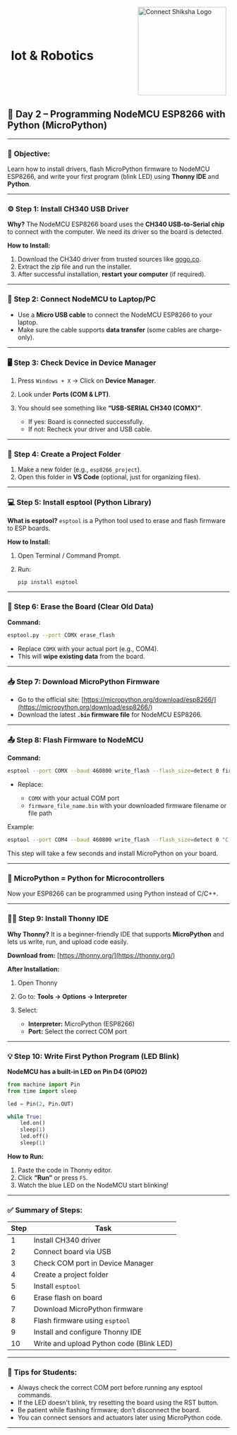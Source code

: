 <div style="display: flex; justify-content: space-between; align-items: center; padding: 1px 8px;">
<h1>Iot & Robotics</h1>
  <img src="https://encrypted-tbn0.gstatic.com/images?q=tbn:ANd9GcRx7L3QXZeJ5gtlP5Qi728ZyvGvRBfYz-_mrA&s" alt="Connect Shiksha Logo" width="200"/>
 
</div>

## 📝 **Day 2 – Programming NodeMCU ESP8266 with Python (MicroPython)**

---

### 📌 **Objective:**

Learn how to install drivers, flash MicroPython firmware to NodeMCU ESP8266, and write your first program (blink LED) using **Thonny IDE** and **Python**.

---

### ⚙️ **Step 1: Install CH340 USB Driver**

**Why?**
The NodeMCU ESP8266 board uses the **CH340 USB-to-Serial chip** to connect with the computer. We need its driver so the board is detected.

**How to Install:**

1. Download the CH340 driver from trusted sources like [gogo.co](https://sparks.gogo.co.nz/ch340.html?srsltid=AfmBOormbl2iYCKWMg7DCX-8LWkwvtjy7SFPc4o5LS1dZQ_1tUuXwslT).
2. Extract the zip file and run the installer.
3. After successful installation, **restart your computer** (if required).

---

### 🔌 **Step 2: Connect NodeMCU to Laptop/PC**

* Use a **Micro USB cable** to connect the NodeMCU ESP8266 to your laptop.
* Make sure the cable supports **data transfer** (some cables are charge-only).

---

### 🖥️ **Step 3: Check Device in Device Manager**

1. Press `Windows + X` → Click on **Device Manager**.
2. Look under **Ports (COM & LPT)**.
3. You should see something like **“USB-SERIAL CH340 (COMX)”**.

   * If yes: Board is connected successfully.
   * If not: Recheck your driver and USB cable.

---

### 📁 **Step 4: Create a Project Folder**

1. Make a new folder (e.g., `esp8266_project`).
2. Open this folder in **VS Code** (optional, just for organizing files).

---

### 💻 **Step 5: Install esptool (Python Library)**

**What is esptool?**
`esptool` is a Python tool used to erase and flash firmware to ESP boards.

**How to Install:**

1. Open Terminal / Command Prompt.
2. Run:

   ```bash
   pip install esptool
   ```

---

### 🔄 **Step 6: Erase the Board (Clear Old Data)**

**Command:**

```bash
esptool.py --port COMX erase_flash
```

* Replace `COMX` with your actual port (e.g., COM4).
* This will **wipe existing data** from the board.

---

### 📥 **Step 7: Download MicroPython Firmware**

* Go to the official site: [https://micropython.org/download/esp8266/](https://micropython.org/download/esp8266/)
* Download the latest **`.bin` firmware file** for NodeMCU ESP8266.

---

### 📤 **Step 8: Flash Firmware to NodeMCU**

**Command:**

```bash
esptool --port COMX --baud 460800 write_flash --flash_size=detect 0 firmware_file_name.bin
```

* Replace:

  * `COMX` with your actual COM port
  * `firmware_file_name.bin` with your downloaded firmware filename or file path

Example:

```bash
esptool --port COM4 --baud 460800 write_flash --flash_size=detect 0 "C:\Users\Lenovo\Downloads\ESP8266_GENERIC-20250415-v1.25.0.bin"
```

This step will take a few seconds and install MicroPython on your board.

---

### 🧠 **MicroPython = Python for Microcontrollers**

Now your ESP8266 can be programmed using Python instead of C/C++.

---

### 🧑‍💻 **Step 9: Install Thonny IDE**

**Why Thonny?**
It is a beginner-friendly IDE that supports **MicroPython** and lets us write, run, and upload code easily.

**Download from:**
[https://thonny.org/](https://thonny.org/)

**After Installation:**

1. Open Thonny
2. Go to: **Tools → Options → Interpreter**
3. Select:

   * **Interpreter:** MicroPython (ESP8266)
   * **Port:** Select the correct COM port

---

### 💡 **Step 10: Write First Python Program (LED Blink)**

**NodeMCU has a built-in LED on Pin D4 (GPIO2)**

```python
from machine import Pin
from time import sleep

led = Pin(2, Pin.OUT)

while True:
    led.on()
    sleep(1)
    led.off()
    sleep(1)
```

**How to Run:**

1. Paste the code in Thonny editor.
2. Click **“Run”** or press `F5`.
3. Watch the blue LED on the NodeMCU start blinking!

---

### ✅ **Summary of Steps:**

| Step | Task                                     |
| ---- | ---------------------------------------- |
| 1    | Install CH340 driver                     |
| 2    | Connect board via USB                    |
| 3    | Check COM port in Device Manager         |
| 4    | Create a project folder                  |
| 5    | Install `esptool`                        |
| 6    | Erase flash on board                     |
| 7    | Download MicroPython firmware            |
| 8    | Flash firmware using `esptool`           |
| 9    | Install and configure Thonny IDE         |
| 10   | Write and upload Python code (Blink LED) |

---

### 📌 **Tips for Students:**

* Always check the correct COM port before running any esptool commands.
* If the LED doesn't blink, try resetting the board using the RST button.
* Be patient while flashing firmware; don’t disconnect the board.
* You can connect sensors and actuators later using MicroPython code.

---

